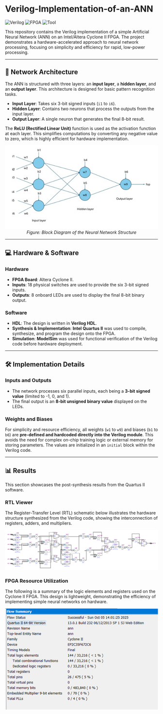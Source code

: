 # Verilog-Implementation-of-an-ANN


![Verilog](https://img.shields.io/badge/Language-Verilog-blue.svg)
![FPGA](https://img.shields.io/badge/FPGA-Cyclone%20II-green.svg)
![Tool](https://img.shields.io/badge/Tool-Quartus%20II-lightgrey.svg)

This repository contains the Verilog implementation of a simple Artificial Neural Network (ANN) on an Intel/Altera Cyclone II FPGA. The project demonstrates a hardware-accelerated approach to neural network processing, focusing on simplicity and efficiency for rapid, low-power processing.

---

## 🧠 Network Architecture

The ANN is structured with three layers: an **input layer**, a **hidden layer**, and an **output layer**. This architecture is designed for basic pattern recognition tasks.

* **Input Layer**: Takes six 3-bit signed inputs (`i1` to `i6`).
* **Hidden Layer**: Contains two neurons that process the outputs from the input layer.
* **Output Layer**: A single neuron that generates the final 8-bit result.

The **ReLU (Rectified Linear Unit)** function is used as the activation function at each layer. This simplifies computations by converting any negative value to zero, which is highly efficient for hardware implementation.

<p align="center">
  <img src="img/structure of neural network.jpg" alt="Network Diagram" width="700"/>
  <br>
  <em>Figure: Block Diagram of the Neural Network Structure</em>
</p>

---

## 💻 Hardware & Software

### Hardware
* **FPGA Board**: Altera Cyclone II.
* **Inputs**: 18 physical switches are used to provide the six 3-bit signed inputs.
* **Outputs**: 8 onboard LEDs are used to display the final 8-bit binary output.

### Software
* **HDL**: The design is written in **Verilog HDL**.
* **Synthesis & Implementation**: **Intel Quartus II** was used to compile, synthesize, and program the design onto the FPGA.
* **Simulation**: **ModelSim** was used for functional verification of the Verilog code before hardware deployment.

---

## 🛠️ Implementation Details

### Inputs and Outputs
* The network processes six parallel inputs, each being a **3-bit signed value** (limited to -1, 0, and 1).
* The final output is an **8-bit unsigned binary value** displayed on the LEDs.

### Weights and Biases
For simplicity and resource efficiency, all weights (`w1` to `w9`) and biases (`b1` to `b6`) are **pre-defined and hardcoded directly into the Verilog module**. This avoids the need for complex on-chip training logic or external memory for storing parameters. The values are initialized in an `initial` block within the Verilog code.

---

## 📊 Results

This section showcases the post-synthesis results from the Quartus II software.

### RTL Viewer
The Register-Transfer Level (RTL) schematic below illustrates the hardware structure synthesized from the Verilog code, showing the interconnection of registers, adders, and multipliers.

<p align="center">
  <img src="img/RTL_ann.png" alt="RTL Viewer" width="800"/>
</p>

### FPGA Resource Utilization
The following is a summary of the logic elements and registers used on the Cyclone II FPGA. This design is lightweight, demonstrating the efficiency of implementing simple neural networks on hardware.

<p align="center">
  <img src="img/Screenshot (108).png" alt="FPGA Resource Utilization" width="600"/>
</p>
